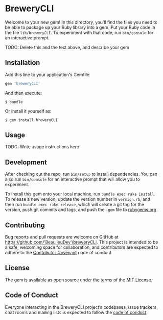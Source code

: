 # BreweryCLI

Welcome to your new gem! In this directory, you'll find the files you need to be able to package up your Ruby library into a gem. Put your Ruby code in the file `lib/breweryCLI`. To experiment with that code, run `bin/console` for an interactive prompt.

TODO: Delete this and the text above, and describe your gem

## Installation

Add this line to your application's Gemfile:

```ruby
gem 'breweryCLI'
```

And then execute:

    $ bundle

Or install it yourself as:

    $ gem install breweryCLI

## Usage

TODO: Write usage instructions here

## Development

After checking out the repo, run `bin/setup` to install dependencies. You can also run `bin/console` for an interactive prompt that will allow you to experiment.

To install this gem onto your local machine, run `bundle exec rake install`. To release a new version, update the version number in `version.rb`, and then run `bundle exec rake release`, which will create a git tag for the version, push git commits and tags, and push the `.gem` file to [rubygems.org](https://rubygems.org).

## Contributing

Bug reports and pull requests are welcome on GitHub at https://github.com/'BeaulieuDev'/breweryCLI. This project is intended to be a safe, welcoming space for collaboration, and contributors are expected to adhere to the [Contributor Covenant](http://contributor-covenant.org) code of conduct.

## License

The gem is available as open source under the terms of the [MIT License](https://opensource.org/licenses/MIT).

## Code of Conduct

Everyone interacting in the BreweryCLI project’s codebases, issue trackers, chat rooms and mailing lists is expected to follow the [code of conduct](https://github.com/'BeaulieuDev'/breweryCLI/blob/master/CODE_OF_CONDUCT.md).
